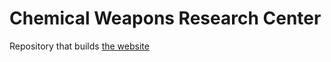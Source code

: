 # Chemical Weapons Research Center

Repository that builds [the website](chemicalweaponsresearch.com)